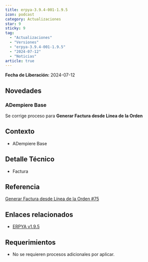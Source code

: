 ```yaml
---
title: erpya-3.9.4-001-1.9.5
icon: podcast
category: Actualizaciones
star: 9
sticky: 9
tag:
  - "Actualizaciones"
  - "Versiones"
  - "erpya-3.9.4-001-1.9.5"
  - "2024-07-12"
  - "Noticias"
article: true
---
```


**Fecha de Liberación:** 2024-07-12

## Novedades

### ADempiere Base

Se corrige proceso para **Generar Factura desde Linea de la Orden**

## Contexto

- ADempiere Base

## Detalle Técnico

- Factura

## Referencia

[Generar Factura desde Línea de la Orden #75](https://github.com/erpcya/Control-NATULAC/issues/75)

## Enlaces relacionados

- [ERPYA v1.9.5](https://github.com/erpya/adempiere_patch_zk/releases/tag/1.9.5)

## Requerimientos

- No se requieren procesos adicionales por aplicar.
